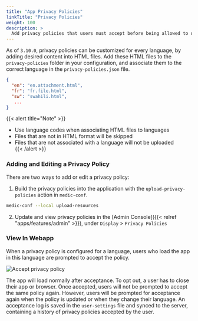 ```yaml
---
title: "App Privacy Policies"
linkTitle: "Privacy Policies"
weight: 100
description: >
  Add privacy policies that users must accept before being allowed to use the app
---
```


As of `3.10.0`, privacy policies can be customized for every language, by adding desired content into HTML files. 
Add these HTML files to the `privacy-policies` folder in your configuration, and associate them to the correct language in the `privacy-policies.json` file.
```json
{
  "en": "en.attachment.html",
  "fr": "fr.file.html",
  "sw": "swahili.html",
   ...
}
```

{{< alert title="Note" >}}
- Use language codes when associating HTML files to languages  
- Files that are not in HTML format will be skipped  
- Files that are not associated with a language will not be uploaded  
{{< /alert >}}


### Adding and Editing a Privacy Policy

There are two ways to add or edit a privacy policy:
 
1. Build the privacy policies into the application with the `upload-privacy-policies` action in `medic-conf`.
```bash
medic-conf --local upload-resources
```

2. Update and view privacy policies in the [Admin Console]({{< relref "apps/features/admin" >}}), under `Display` > `Privacy Policies`

### View In Webapp

When a privacy policy is configured for a language, users who load the app in this language are prompted to accept the policy. 

![Accept privacy policy](accept-mobile.jpg)

The app will load normally after acceptance. To opt out, a user has to close their app or browser. Once accepted, users will not be prompted to accept the same policy again. However, users will be prompted for acceptance again when the policy is updated or when they change their language. An acceptance log is saved in the `user-settings` file and synced to the server, containing a history of privacy policies accepted by the user.    


